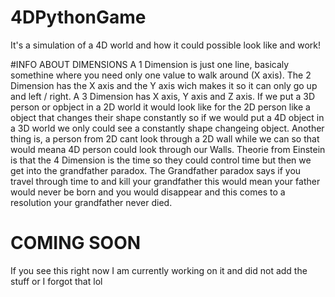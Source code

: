 # 4DPythonGame
It's a simulation of a 4D world and how it could possible look like and work! 

#INFO ABOUT DIMENSIONS
A 1 Dimension is just one line, basicaly somethine where you need only one value to walk around (X axis). The 2 Dimension has the X axis and the Y axis wich makes it so it can only go up and left / right. A 3 Dimension has X axis, Y axis and Z axis. If we put a 3D person or opbject in a 2D world it would look like for the 2D person like a object that changes their shape constantly so if we would put a 4D object in a 3D world we only could see a constantly shape changeing object. Another thing is, a person from 2D cant look through a 2D wall while we can so that would meana 4D person could look through our Walls. Theorie from Einstein is that the 4 Dimension is the time so they could control time but then we get into the grandfather paradox. The Grandfather paradox says if you travel through time to and kill your grandfather this would mean your father would never be born and you would disappear and this comes to a resolution your grandfather never died. 


# COMING SOON
If you see this right now I am currently working on it and did not add the stuff or I forgot that lol

